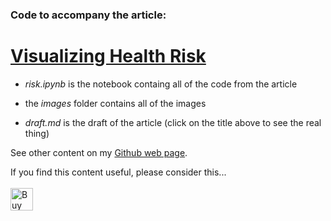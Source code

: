 ### Code to accompany the article:

# [Visualizing Health Risk](https://towardsdatascience.com/visualizing-health-risk-2a082417f3f2)

- _risk.ipynb_ is the notebook containg all of the code from the article

- the _images_ folder contains all of the images

- _draft.md_ is the draft of the article (click on the title above to see the real thing)

See other content on my [Github web page](https://alanjones2.github.io/).

If you find this content useful, please consider this... <br/><br/>
<a href='https://ko-fi.com/M4M64THKG' target='_blank'><img height='36' style='border:0px;height:36px;' src='https://cdn.ko-fi.com/cdn/kofi2.png?v=2' border='0' alt='Buy Me a Coffee at ko-fi.com' /></a>